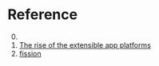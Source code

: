 # Reference

0. []()
0. [The rise of the extensible app platforms](https://blog.almaer.com/the-rise-of-the-extensible-app-platforms/)
0. [fission](https://fission.codes/)


